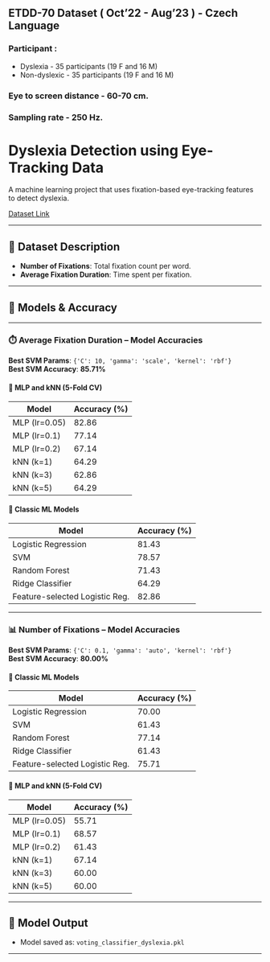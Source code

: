 ## ETDD-70 Dataset ( Oct’22 - Aug’23 ) - Czech Language

### Participant : 
- Dyslexia - 35 participants (19 F and 16 M)
- Non-dyslexic - 35 participants (19 F and 16 M)

### Eye to screen distance - 60-70 cm.
### Sampling rate - 250 Hz.

# Dyslexia Detection using Eye-Tracking Data

A machine learning project that uses fixation-based eye-tracking features to detect dyslexia.

[Dataset Link](https://zenodo.org/records/13332134)

---

## 📁 Dataset Description

- **Number of Fixations**: Total fixation count per word.
- **Average Fixation Duration**: Time spent per fixation.

---

## 🔧 Models & Accuracy

---

### ⏱️ Average Fixation Duration – Model Accuracies

**Best SVM Params**: `{'C': 10, 'gamma': 'scale', 'kernel': 'rbf'}`  
**Best SVM Accuracy**: **85.71%**

#### 🔹 MLP and kNN (5-Fold CV)

| Model         | Accuracy (%) |
|---------------|--------------|
| MLP (lr=0.05) | 82.86        |
| MLP (lr=0.1)  | 77.14        |
| MLP (lr=0.2)  | 67.14        |
| kNN (k=1)     | 64.29        |
| kNN (k=3)     | 62.86        |
| kNN (k=5)     | 64.29        |

#### 🔹 Classic ML Models

| Model                             | Accuracy (%) |
|----------------------------------|--------------|
| Logistic Regression              | 81.43        |
| SVM                              | 78.57        |
| Random Forest                    | 71.43        |
| Ridge Classifier                 | 64.29        |
| Feature-selected Logistic Reg.   | 82.86        |

---

### 📊 Number of Fixations – Model Accuracies

**Best SVM Params**: `{'C': 0.1, 'gamma': 'auto', 'kernel': 'rbf'}`  
**Best SVM Accuracy**: **80.00%**

#### 🔹 Classic ML Models

| Model                             | Accuracy (%) |
|----------------------------------|--------------|
| Logistic Regression              | 70.00        |
| SVM                              | 61.43        |
| Random Forest                    | 77.14        |
| Ridge Classifier                 | 61.43        |
| Feature-selected Logistic Reg.   | 75.71        |

#### 🔹 MLP and kNN (5-Fold CV)

| Model         | Accuracy (%) |
|---------------|--------------|
| MLP (lr=0.05) | 55.71        |
| MLP (lr=0.1)  | 68.57        |
| MLP (lr=0.2)  | 61.43        |
| kNN (k=1)     | 67.14        |
| kNN (k=3)     | 60.00        |
| kNN (k=5)     | 60.00        |

---

## 💾 Model Output

- Model saved as: `voting_classifier_dyslexia.pkl`

---



